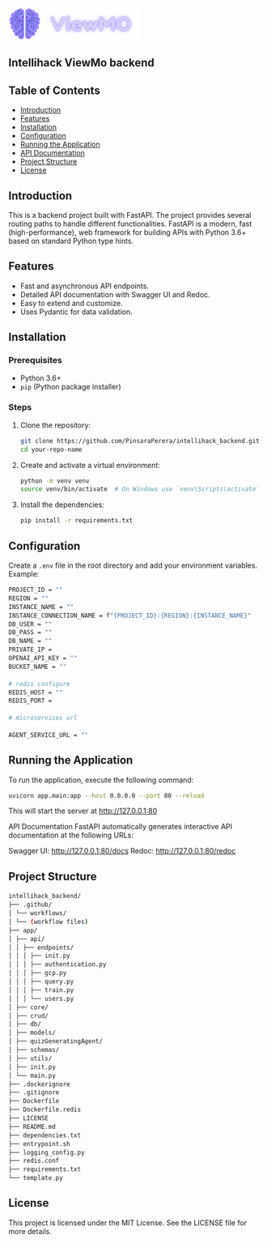 ![alt text](image.png)
## Intellihack ViewMo backend

## Table of Contents
- [Introduction](#introduction)
- [Features](#features)
- [Installation](#installation)
- [Configuration](#configuration)
- [Running the Application](#running-the-application)
- [API Documentation](#api-documentation)
- [Project Structure](#project-structure)
- [License](#license)

## Introduction
This is a backend project built with FastAPI. The project provides several routing paths to handle different functionalities. FastAPI is a modern, fast (high-performance), web framework for building APIs with Python 3.6+ based on standard Python type hints.

## Features
- Fast and asynchronous API endpoints.
- Detailed API documentation with Swagger UI and Redoc.
- Easy to extend and customize.
- Uses Pydantic for data validation.

## Installation

### Prerequisites
- Python 3.6+
- `pip` (Python package installer)

### Steps
1. Clone the repository:
    ```bash
    git clone https://github.com/PinsaraPerera/intellihack_backend.git
    cd your-repo-name
    ```

2. Create and activate a virtual environment:
    ```bash
    python -m venv venv
    source venv/bin/activate  # On Windows use `venv\Scripts\activate`
    ```

3. Install the dependencies:
    ```bash
    pip install -r requirements.txt
    ```

## Configuration
Create a `.env` file in the root directory and add your environment variables. Example:

```bash
PROJECT_ID = ""
REGION = ""
INSTANCE_NAME = ""
INSTANCE_CONNECTION_NAME = f"{PROJECT_ID}:{REGION}:{INSTANCE_NAME}"
DB_USER = ""
DB_PASS = ""
DB_NAME = ""
PRIVATE_IP = 
OPENAI_API_KEY = ""
BUCKET_NAME = ""

# redis configure
REDIS_HOST = ""
REDIS_PORT = 

# microservices url

AGENT_SERVICE_URL = ""
```

## Running the Application
To run the application, execute the following command:
```bash
uvicorn app.main:app --host 0.0.0.0 --port 80 --reload
```

This will start the server at http://127.0.0.1:80

API Documentation
FastAPI automatically generates interactive API documentation at the following URLs:

Swagger UI: http://127.0.0.1:80/docs
Redoc: http://127.0.0.1:80/redoc

## Project Structure
```bash
intellihack_backend/
├── .github/
│ └── workflows/
│ └── (workflow files)
├── app/
│ ├── api/
│ │ ├── endpoints/
│ │ │ ├── init.py
│ │ │ ├── authentication.py
│ │ │ ├── gcp.py
│ │ │ ├── query.py
│ │ │ ├── train.py
│ │ │ └── users.py
│ ├── core/
│ ├── crud/
│ ├── db/
│ ├── models/
│ ├── quizGeneratingAgent/
│ ├── schemas/
│ ├── utils/
│ ├── init.py
│ └── main.py
├── .dockerignore
├── .gitignore
├── Dockerfile
├── Dockerfile.redis
├── LICENSE
├── README.md
├── dependencies.txt
├── entrypoint.sh
├── logging_config.py
├── redis.conf
├── requirements.txt
└── template.py
```

## License
This project is licensed under the MIT License. See the LICENSE file for more details.